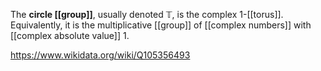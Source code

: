 The **circle [[group]]**, usually denoted $\mathbb T$, is the complex $1$-[[torus]]. Equivalently, it is the multiplicative [[group]] of [[complex numbers]] with [[complex absolute value]] $1$. 

https://www.wikidata.org/wiki/Q105356493